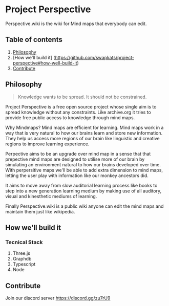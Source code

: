 # Project Perspective

Perspective.wiki is the wiki for Mind maps that everybody can edit.

## Table of contents

1. [Philosophy](https://github.com/swapkats/project-perspective#philosophy)
2. [How we'll build it] (https://github.com/swapkats/project-perspective#how-well-build-it)
3. [Contribute](https://github.com/swapkats/project-perspective#contribute)

## Philosophy

> Knowledge wants to be spread. It should not be constrained.

Project Perspective is a free open source project whose single aim is to spread knowledge without any constraints. Like archive.org it tries to provide free public access to knowledge through mind maps.

Why Mindmaps? Mind maps are efficient for learning. Mind maps work in a way that is very natural to how our brains learn and store new information. They help us access more regions of our brain like linguistic and creative regions to improve learning experience.

Perpective aims to be an upgrade over mind map in a sense that that prepective mind maps are designed to utilise more of our brain by simulating an environment natural to how our brains developed over time. With perpersitive maps we'll be able to add extra dimension to mind maps, letting the user play with information like our monkey ancestors did.

It aims to move away from slow auditorial learning process like books to step into a new generation learning medium by making use of all auditory, visual and kinesthetic mediums of learning.

Finally Perspective.wiki is a public wiki anyone can edit the mind maps and maintain them just like wikipedia.

## How we'll build it

### Tecnical Stack

1. Three.js
2. Graphdb
3. Typescript
4. Node


## Contribute

Join our discord server https://discord.gg/zu7rU9
